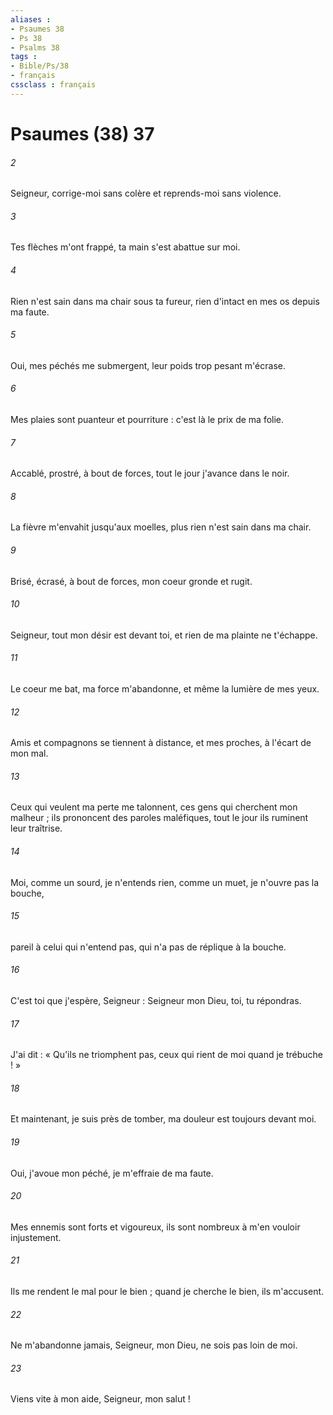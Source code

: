 ```yaml
---
aliases : 
- Psaumes 38
- Ps 38
- Psalms 38
tags : 
- Bible/Ps/38
- français
cssclass : français
---
```


# Psaumes (38) 37

###### 2
Seigneur, corrige-moi sans colère et reprends-moi sans violence.
###### 3
Tes flèches m'ont frappé, ta main s'est abattue sur moi.
###### 4
Rien n'est sain dans ma chair sous ta fureur, rien d'intact en mes os depuis ma faute.
###### 5
Oui, mes péchés me submergent, leur poids trop pesant m'écrase.
###### 6
Mes plaies sont puanteur et pourriture : c'est là le prix de ma folie.
###### 7
Accablé, prostré, à bout de forces, tout le jour j'avance dans le noir.
###### 8
La fièvre m'envahit jusqu'aux moelles, plus rien n'est sain dans ma chair.
###### 9
Brisé, écrasé, à bout de forces, mon coeur gronde et rugit.
###### 10
Seigneur, tout mon désir est devant toi, et rien de ma plainte ne t'échappe.
###### 11
Le coeur me bat, ma force m'abandonne, et même la lumière de mes yeux.
###### 12
Amis et compagnons se tiennent à distance, et mes proches, à l'écart de mon mal.
###### 13
Ceux qui veulent ma perte me talonnent, ces gens qui cherchent mon malheur ; ils prononcent des paroles maléfiques, tout le jour ils ruminent leur traîtrise.
###### 14
Moi, comme un sourd, je n'entends rien, comme un muet, je n'ouvre pas la bouche,
###### 15
pareil à celui qui n'entend pas, qui n'a pas de réplique à la bouche.
###### 16
C'est toi que j'espère, Seigneur : Seigneur mon Dieu, toi, tu répondras.
###### 17
J'ai dit : « Qu'ils ne triomphent pas, ceux qui rient de moi quand je trébuche ! »
###### 18
Et maintenant, je suis près de tomber, ma douleur est toujours devant moi.
###### 19
Oui, j'avoue mon péché, je m'effraie de ma faute.
###### 20
Mes ennemis sont forts et vigoureux, ils sont nombreux à m'en vouloir injustement.
###### 21
Ils me rendent le mal pour le bien ; quand je cherche le bien, ils m'accusent.
###### 22
Ne m'abandonne jamais, Seigneur, mon Dieu, ne sois pas loin de moi.
###### 23
Viens vite à mon aide, Seigneur, mon salut !
